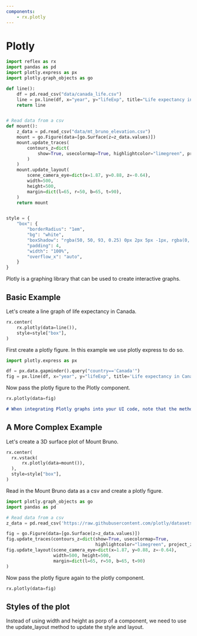 ```yaml
---
components:
    - rx.plotly
---
```


# Plotly

```python exec
import reflex as rx
import pandas as pd
import plotly.express as px
import plotly.graph_objects as go

def line():
    df = pd.read_csv("data/canada_life.csv")
    line = px.line(df, x="year", y="lifeExp", title="Life expectancy in Canada")
    return line


# Read data from a csv
def mount():
    z_data = pd.read_csv("data/mt_bruno_elevation.csv")
    mount = go.Figure(data=[go.Surface(z=z_data.values)])
    mount.update_traces(
        contours_z=dict(
            show=True, usecolormap=True, highlightcolor="limegreen", project_z=True
        )
    )
    mount.update_layout(
        scene_camera_eye=dict(x=1.87, y=0.88, z=-0.64),
        width=500,
        height=500,
        margin=dict(l=65, r=50, b=65, t=90),
    )
    return mount


style = {
    "box": {
        "borderRadius": "1em",
        "bg": "white",
        "boxShadow": "rgba(50, 50, 93, 0.25) 0px 2px 5px -1px, rgba(0, 0, 0, 0.3) 0px 1px 3px -1px",
        "padding": 4,
        "width": "100%",
        "overflow_x": "auto",
    }
}
```

Plotly is a graphing library that can be used to create interactive graphs.

## Basic Example
Let's create a line graph of life expectancy in Canada.

```python eval
rx.center(
    rx.plotly(data=line()),
    style=style["box"],
)
```


First create a plotly figure. In this example we use plotly express to do so.

```python
import plotly.express as px

df = px.data.gapminder().query("country=='Canada'")
fig = px.line(df, x="year", y="lifeExp", title='Life expectancy in Canada')      
```

Now pass the plotly figure to the Plotly component.

```python
rx.plotly(data=fig)
```
```md alert info
# When integrating Plotly graphs into your UI code, note that the method for displaying the graph differs from a regular Python script. Instead of using `fig.show()`, use `rx.plotly(data=fig)` within your UI code to ensure the graph is properly rendered and displayed within the user interface
```
## A More Complex Example
Let's create a 3D surface plot of Mount Bruno.

```python eval
rx.center(
  rx.vstack(
      rx.plotly(data=mount()),
  ),
  style=style["box"],
)
```

Read in the Mount Bruno data as a csv and create a plotly figure.

```python
import plotly.graph_objects as go
import pandas as pd

# Read data from a csv
z_data = pd.read_csv('https://raw.githubusercontent.com/plotly/datasets/master/api_docs/mt_bruno_elevation.csv')

fig = go.Figure(data=[go.Surface(z=z_data.values)])
fig.update_traces(contours_z=dict(show=True, usecolormap=True,
                                  highlightcolor="limegreen", project_z=True))
fig.update_layout(scene_camera_eye=dict(x=1.87, y=0.88, z=-0.64),
                  width=500, height=500,
                  margin=dict(l=65, r=50, b=65, t=90)
)
```

Now pass the plotly figure again to the plotly component.


```python
rx.plotly(data=fig)
```

## Styles of the plot
Instead of using width and height as porp of a component, we need to use the update_layout method to update the style and layout. 

